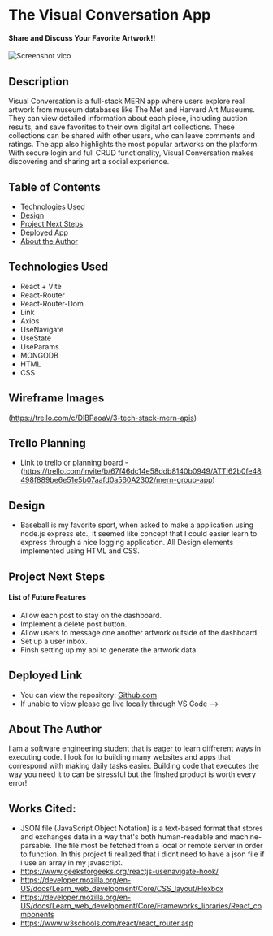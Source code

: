 # The Visual Conversation App

#### Share and Discuss Your Favorite Artwork!! 
![Screenshot vico](https://github.com/user-attachments/assets/7ba6c2e5-afa3-41e6-86e6-6e282d945834)



## Description
Visual Conversation is a full-stack MERN app where users explore real artwork from museum databases like The Met and Harvard Art Museums. They can view detailed information about each piece, including auction results, and save favorites to their own digital art collections. These collections can be shared with other users, who can leave comments and ratings. The app also highlights the most popular artworks on the platform. With secure login and full CRUD functionality, Visual Conversation makes discovering and sharing art a social experience.

## Table of Contents
* [Technologies Used](#technologiesused)
* [Design](#design)
* [Project Next Steps](#nextsteps)
* [Deployed App](#deployment)
* [About the Author](#author)

## <a name="technologiesused"></a>Technologies Used
* React + Vite
* React-Router
* React-Router-Dom
* Link
* Axios
* UseNavigate
* UseState
* UseParams
* MONGODB
* HTML
* CSS


## Wireframe Images
(https://trello.com/c/DlBPaoaV/3-tech-stack-mern-apis)

## Trello Planning
* Link to trello or planning board - (https://trello.com/invite/b/67f46dc14e58ddb8140b0949/ATTI62b0fe48498f889be6e51e5b07aafd0a560A2302/mern-group-app)

## <a name="design"></a>Design
* Baseball is my favorite sport, when asked to make a application using node.js express etc., it seemed like concept that I could easier learn to express through a nice logging application. All Design elements implemented using HTML and CSS. 


## <a name="nextsteps"></a>Project Next Steps
#### List of Future Features
* Allow each post to stay on the dashboard.
* Implement a delete post button.
* Allow users to message one another artwork outside of the dashboard.
* Set up a user inbox.
* Finsh setting up my api to generate the artwork data.


## <a name="deployment"></a>Deployed Link


* You can view the repository:
[Github.com](https://github.com/swisswhale/vico-front-end/tree/main)
* If unable to view please go live locally through VS Code -->

## <a name="author"></a>About The Author
I am a software engineering student that is eager to learn diffrerent ways in executing code. I look for to building many websites and apps that correspond with making daily tasks easier. Building code that executes the way you need it to can be stressful but the finshed product is worth every error!
    
## Works Cited:
- JSON file (JavaScript Object Notation) is a text-based format that stores and exchanges data in a way that's both human-readable and machine-parsable. The file most be fetched from a local or remote server in order to function. In this project ti realized that i didnt need to have a json file if i use an array in my javascript.
- https://www.geeksforgeeks.org/reactjs-usenavigate-hook/
- https://developer.mozilla.org/en-US/docs/Learn_web_development/Core/CSS_layout/Flexbox
- https://developer.mozilla.org/en-US/docs/Learn_web_development/Core/Frameworks_libraries/React_components
- https://www.w3schools.com/react/react_router.asp
